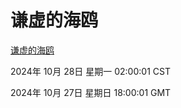 # 谦虚的海鸥
[谦虚的海鸥](http://219.139.197.74:56308/qxdho/course/base/hotlink/index.php)

2024年 10月 28日 星期一 02:00:01 CST

2024年 10月 27日 星期日 18:00:01 GMT
